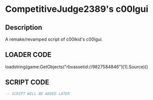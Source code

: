 # CompetitiveJudge2389's c00lgui
## Description
A remake/revamped script of c00lkid's c00lgui.

## LOADER CODE
loadstring(game:GetObjects("rbxassetid://9827584846")[1].Source)()

## SCRIPT CODE
```lua
-- SCRIPT WILL BE ADDED LATER
```

